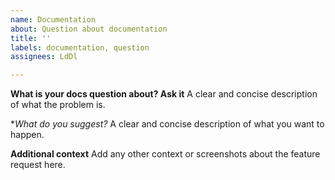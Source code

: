 ```yaml
---
name: Documentation
about: Question about documentation
title: ''
labels: documentation, question
assignees: LdDl

---
```


**What is your docs question about? Ask it**
A clear and concise description of what the problem is.

**What do you suggest?*
A clear and concise description of what you want to happen.

**Additional context**
Add any other context or screenshots about the feature request here.
